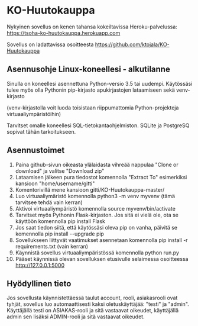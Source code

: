 # KO-Huutokauppa

Nykyinen sovellus on kenen tahansa kokeiltavissa Heroku-palvelussa: https://tsoha-ko-huutokauppa.herokuapp.com

Sovellus on ladattavissa osoitteesta https://github.com/ktojala/KO-Huutokauppa

## Asennusohje Linux-koneellesi - alkutilanne

Sinulla on koneellesi asennettuna Python-versio 3.5 tai uudempi.
Käytössäsi tulee myös olla Pythonin pip-kirjasto apukirjastojen lataamiseen sekä venv-kirjasto

(venv-kirjastolla voit luoda toisistaan riippumattomia Python-projekteja virtuaaliympäristöihin) 

Tarvitset omalle koneellesi SQL-tietokantaohjelmiston.
SQLite ja PostgreSQ sopivat tähän tarkoitukseen.

## Asennustoimet

1. Paina github-sivun oikeasta ylälaidasta vihreää nappulaa "Clone or download" ja valitse "Download zip"
2. Lataamisen jälkeen pura tiedostot komennolla "Extract To" esimerkiksi kansioon "home/username/gitti"
3. Komentorivillä mene kansioon gitti/KO-Huutokauppa-master/
4. Luo virtuaaliymäristö komennolla python3 -m venv myvenv (tämä tarvitsee tehdä vain kerran)
5. Aktivoi virtuaaliympäristö komennolla source myvenv/bin/activate
6. Tarvitset myös Pythonin Flask-kirjaston. Jos sitä ei vielä ole, ota se käyttöön komennolla pip install Flask
7. Jos saat tiedon siitä, että käytössäsi oleva pip on vanha, päivitä se komennolla pip install --upgrade pip
8. Sovellukseen liittyvät vaatimukset asennetaan komennolla pip install -r requirements.txt (vain kerran)
9. Käynnistä sovellus virtuaaliympäristössä komennolla python run.py
10. Pääset käynnissä olevan sovelluksen etusivulle selaimessa osoitteessa http://127.0.0.1:5000

## Hyödyllinen tieto

Jos sovellusta käynnistettäessä taulut account, rooli, asiakasrooli ovat tyhjät, sovellus luo automaattisesti kaksi oletuskäyttäjää: "testi" ja "admin". Käyttäjällä testi on ASIAKAS-rooli ja sitä vastaavat oikeudet, käyttäjällä admin sen lisäksi ADMIN-rooli ja sitä vastaavat oikeudet.

